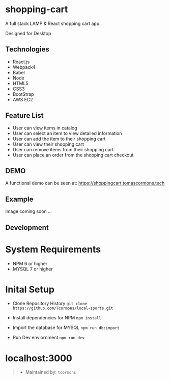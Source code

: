 # shopping-cart

A full stack LAMP & React shopping cart app.

Designed for Desktop 

## Technologies
- React.js
- Webpack4
- Babel
- Node
- HTML5
- CSS3
- BootStrap
- AWS EC2 

## Feature List
- User can view items in catalog 
- User can select an item to view detailed information
- User can add the item to their shopping cart
- User can view their shopping cart 
- User can remove items from their shopping cart
- User can place an order from the shopping cart checkout 

## DEMO

A functional demo can be seen at: https://shoppingcart.tomascormons.tech

## Example 
Image coming soon ... 

## Development
# System Requirements
- NPM 6 or higher
- MYSQL 7 or higher

# Inital Setup
- Clone Repository History 
`git clone https://github.com/Tcormons/local-sports.git`

- Install dependencies for NPM
`npm install`
  
- Import the database for MYSQL
`npm run db:import`

- Run Dev enviornment 
`npm run dev` 

# localhost:3000

> - Maintained by: `tcormons`


